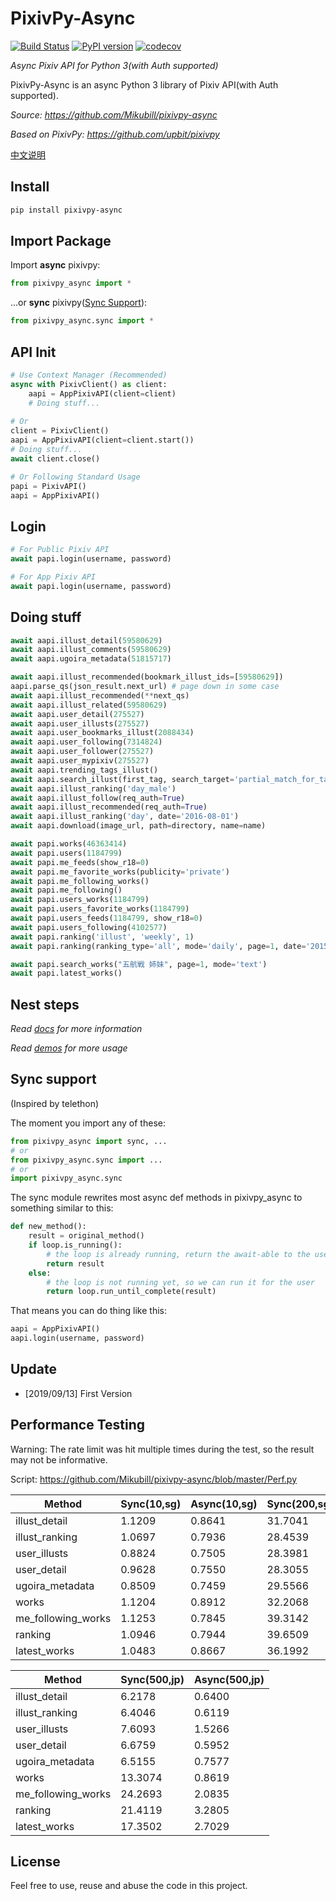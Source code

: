 PixivPy-Async 
======

[![Build Status](https://travis-ci.org/Mikubill/pixivpy-async.svg)](https://travis-ci.org/Mikubill/pixivpy-async) [![PyPI version](https://badge.fury.io/py/PixivPy-Async.svg)](https://badge.fury.io/py/PixivPy-Async) [![codecov](https://codecov.io/gh/Mikubill/pixivpy-async/branch/master/graph/badge.svg)](https://codecov.io/gh/Mikubill/pixivpy-async)

_Async Pixiv API for Python 3(with Auth supported)_

PixivPy-Async is an async Python 3 library of Pixiv API(with Auth supported).

_Source: https://github.com/Mikubill/pixivpy-async_

_Based on PixivPy: https://github.com/upbit/pixivpy_

[中文说明](https://github.com/Mikubill/pixivpy-async/blob/master/README.zh-cn.md)

## Install

```bash
pip install pixivpy-async
```

## Import Package

Import **async** pixivpy:

```python
from pixivpy_async import *
```

...or **sync** pixivpy([Sync Support](https://github.com/Mikubill/pixivpy-async#sync-support)):
```python
from pixivpy_async.sync import *

```

## API Init

```python
# Use Context Manager (Recommended)
async with PixivClient() as client:
    aapi = AppPixivAPI(client=client)
    # Doing stuff...
    
# Or
client = PixivClient()
aapi = AppPixivAPI(client=client.start())
# Doing stuff...
await client.close()

# Or Following Standard Usage
papi = PixivAPI()
aapi = AppPixivAPI()
```

## Login

```python
# For Public Pixiv API
await papi.login(username, password)

# For App Pixiv API
await papi.login(username, password)
```

## Doing stuff

```python
await aapi.illust_detail(59580629)
await aapi.illust_comments(59580629)
await aapi.ugoira_metadata(51815717)

await aapi.illust_recommended(bookmark_illust_ids=[59580629])
aapi.parse_qs(json_result.next_url) # page down in some case
await aapi.illust_recommended(**next_qs)
await aapi.illust_related(59580629)
await aapi.user_detail(275527)
await aapi.user_illusts(275527)
await aapi.user_bookmarks_illust(2088434)
await aapi.user_following(7314824)
await aapi.user_follower(275527)
await aapi.user_mypixiv(275527)
await aapi.trending_tags_illust()
await aapi.search_illust(first_tag, search_target='partial_match_for_tags')
await aapi.illust_ranking('day_male')
await aapi.illust_follow(req_auth=True)
await aapi.illust_recommended(req_auth=True)
await aapi.illust_ranking('day', date='2016-08-01')
await aapi.download(image_url, path=directory, name=name)

await papi.works(46363414)
await papi.users(1184799)
await papi.me_feeds(show_r18=0)
await papi.me_favorite_works(publicity='private')
await papi.me_following_works()
await papi.me_following()
await papi.users_works(1184799)
await papi.users_favorite_works(1184799)
await papi.users_feeds(1184799, show_r18=0)
await papi.users_following(4102577)
await papi.ranking('illust', 'weekly', 1)
await papi.ranking(ranking_type='all', mode='daily', page=1, date='2015-05-01')

await papi.search_works("五航戦 姉妹", page=1, mode='text')
await papi.latest_works()
```

## Nest steps

_Read [docs](https://github.com/upbit/pixivpy/wiki) for more information_

_Read [demos](https://github.com/Mikubill/pixivpy-async/tree/master/demo) for more usage_


## Sync support

(Inspired by telethon)

The moment you import any of these:

```python
from pixivpy_async import sync, ...
# or
from pixivpy_async.sync import ...
# or
import pixivpy_async.sync
```

The sync module rewrites most async def methods in pixivpy_async to something similar to this:

```python
def new_method():
    result = original_method()
    if loop.is_running():
        # the loop is already running, return the await-able to the user
        return result
    else:
        # the loop is not running yet, so we can run it for the user
        return loop.run_until_complete(result)
```

That means you can do thing like this:

```python
aapi = AppPixivAPI()
aapi.login(username, password)
```

## Update

* [2019/09/13] First Version 

## Performance Testing

Warning: The rate limit was hit multiple times during the test, so the result may not be informative.

Script: https://github.com/Mikubill/pixivpy-async/blob/master/Perf.py


| Method | Sync(10,sg)  |  Async(10,sg)   |  Sync(200,sg)  |  Async(200,sg)   |
| ----  | ----  |  ----  | ----  |  ----  | 
|  illust_detail  | 1.1209 | 0.8641 | 31.7041 | 2.4580 |
| illust_ranking  | 1.0697 | 0.7936 | 28.4539 | 2.0693 |
|   user_illusts  | 0.8824 | 0.7505 | 28.3981 | 1.8199 |
|    user_detail  | 0.9628 | 0.7550 | 28.3055 | 1.7738 |
| ugoira_metadata | 0.8509 | 0.7459 | 29.5566 | 2.2331 |
| works           | 1.1204 | 0.8912 | 32.2068 | 2.8513 |
| me_following_works | 1.1253 | 0.7845 | 39.3142 | 2.2785 |
| ranking             | 1.0946 | 0.7944 | 39.6509 | 2.6548 |
| latest_works        | 1.0483 | 0.8667 | 36.1992 | 2.5066 |


| Method |  Sync(500,jp)  |  Async(500,jp)   |  
| ----  |  ----  |  ----  | 
|  illust_detail  |6.2178 | 0.6400 |
| illust_ranking  |6.4046 | 0.6119 |
|   user_illusts  |7.6093 | 1.5266 |
|    user_detail  |6.6759 | 0.5952 |
| ugoira_metadata |6.5155 | 0.7577 |
| works           | 13.3074| 0.8619|
| me_following_works | 24.2693|2.0835|
| ranking             | 21.4119|3.2805|
| latest_works        | 17.3502|2.7029|


<!-- 

(10,sg): https://img.vim-cn.com/4d/58f39562561685b4f8f930a5fb1f07f2318158 

(200,sg): https://img.vim-cn.com/d7/65f1f5989ad348af668c6da15c2abd9b1e65ca

(500,jp): https://cfp.vim-cn.com/cbf2y

-->

## License

Feel free to use, reuse and abuse the code in this project.
